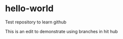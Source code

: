 # hello-world
Test repository to learn github

This is an edit to demonstrate using branches in hit hub

